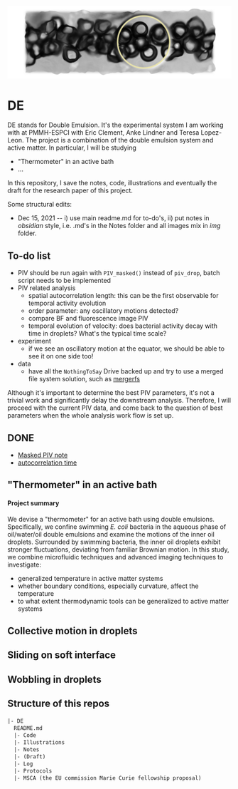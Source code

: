 ![cover](Illustrations/project-cover/v0.png)
# DE

DE stands for Double Emulsion.
It's the experimental system I am working with at PMMH-ESPCI with Eric Clement, Anke Lindner and Teresa Lopez-Leon.
The project is a combination of the double emulsion system and active matter.
In particular, I will be studying
- "Thermometer" in an active bath
- ...

In this repository, I save the notes, code, illustrations and eventually the draft for the research paper of this project.

Some structural edits:
- Dec 15, 2021 -- i) use main readme.md for to-do's, ii) put notes in *obsidian* style, i.e. .md's in the Notes folder and all images mix in *img* folder.

## To-do list
- PIV should be run again with `PIV_masked()` instead of `piv_drop`, batch script needs to be implemented
- PIV related analysis
  - spatial autocorrelation length: this can be the first observable for temporal activity evolution
  - order parameter: any oscillatory motions detected?
  - compare BF and fluorescence image PIV
  - temporal evolution of velocity: does bacterial activity decay with time in droplets? What's the typical time scale?
- experiment
  - if we see an oscillatory motion at the equator, we should be able to see it on one side too!
- data
  - have all the `NothingToSay` Drive backed up and try to use a merged file system solution, such as [mergerfs](https://github.com/trapexit/mergerfs)

Although it's important to determine the best PIV parameters, it's not a trivial work and significantly delay the downstream analysis. Therefore, I will proceed with the current PIV data, and come back to the question of best parameters when the whole analysis work flow is set up.

## DONE
- [Masked PIV note](Notes\Masked_PIV.md)
- [autocorrelation time](PIV_velocity_autocorrelation.md)
## "Thermometer" in an active bath

#### Project summary

We devise a "thermometer" for an active bath using double emulsions.
Specifically, we confine swimming *E. coli* bacteria in the aqueous phase of oil/water/oil double emulsions and examine the motions of the inner oil droplets.
Surrounded by swimming bacteria, the inner oil droplets exhibit stronger fluctuations, deviating from familiar Brownian motion.
In this study, we combine microfluidic techniques and advanced imaging techniques to investigate:
- generalized temperature in active matter systems
- whether boundary conditions, especially curvature, affect the temperature
- to what extent thermodynamic tools can be generalized to active matter systems

## Collective motion in droplets

## Sliding on soft interface

## Wobbling in droplets

## Structure of this repos
```
|- DE
  README.md
  |- Code
  |- Illustrations
  |- Notes
  |- (Draft)
  |- Log
  |- Protocols
  |- MSCA (the EU commission Marie Curie fellowship proposal)
```

